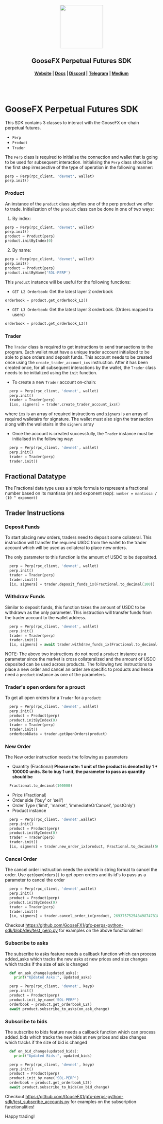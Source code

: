   <div align="center">
  <img height="142" src="https://media.goosefx.io/logos/GooseFX-light.png" />
  <h2>GooseFX Perpetual Futures SDK</h2>

  <h4>
    <a href="https://goosefx.io">Website</a>
    <span> | </span>
    <a href="https://docs.goosefx.io">Docs</a>
    <span> | </span>
    <a href="https://discord.com/channels/833693973687173121/833742620371058688">Discord</a>
    <span> | </span>
    <a href="https://www.t.me/goosefx">Telegram</a>
    <span> | </span>
    <a href="https://medium.com/goosefx">Medium</a>
  </h4>
  <br />
  <br />
</div>

# GooseFX Perpetual Futures SDK

This SDK contains 3 classes to interact with the GooseFX on-chain perpetual futures.

- `Perp`
- `Product`
- `Trader`

The `Perp` class is required to initialise the connection and wallet that is going to be used for subsequent interaction.
Initialising the `Perp` class should be the first step irrespective of the type of operation in the following manner:

```python
perp = Perp(rpc_client, 'devnet', wallet)
perp.init()
```

### Product

An instance of the `product` class signfies one of the perp product we offer to trade. Initialization of the `product` class can be done in one of two ways:

1. By index:

```python
perp = Perp(rpc_client, 'devnet', wallet)
perp.init()
product = Product(perp)
product.initByIndex(0)
```

2. By name:

```python
perp = Perp(rpc_client, 'devnet', wallet)
perp.init()
product = Product(perp)
product.initByName('SOL-PERP')
```

This `product` instance will be useful for the following functions:

- `GET L2 Orderbook`: Get the latest layer 2 orderbook

```python
orderbook = product.get_orderbook_L2()
```

- `GET L3 Orderbook`: Get the latest layer 3 orderbook. (Orders mapped to users)

```python
orderbook = product.get_orderbook_L3()
```

### Trader

The `Trader` class is required to get instructions to send transactions to the program. Each wallet must have a unique trader account initialized to be able to place orders and deposit funds. This account needs to be created once using the `create_trader_account_ixs` instruction. After it has been created once, for all subsequent interactions by the wallet, the `Trader` class needs to be initialized using the `init` function.

- To create a new `Trader` account on-chain:

```python
  perp = Perp(rpc_client, 'devnet', wallet)
  perp.init()
  trader = Trader(perp)
  [ixs, signers] = trader.create_trader_account_ixs()
```

where `ixs` is an array of required instructions and `signers` is an array of required walletairs for signature. The wallet must also sign the transaction along with the walletairs in the `signers` array

- Once the account is created successfully, the `Trader` instance must be initialised in the following way:

```python
  perp = Perp(rpc_client, 'devnet', wallet)
  perp.init()
  trader = Trader(perp)
  trader.init()
```

## Fractional Datatype

The Fractional data type uses a simple formula to represent a fractional number based on its mantissa (m) and exponent (exp):
`number = mantissa / (10 ^ exponent)`

## Trader Instructions

### Deposit Funds

To start placing new orders, traders need to deposit some collateral. This instruction will transfer the required USDC from the wallet to the trader account which will be used as collateral to place new orders.

The only parameter to this function is the amount of USDC to be depositted.

```python
  perp = Perp(rpc_client, 'devnet', wallet)
  perp.init()
  trader = Trader(perp)
  trader.init()
  [ix, signers] = trader.deposit_funds_ix(Fractional.to_decimal(100))
```

### Withdraw Funds

Similar to deposit funds, this function takes the amount of USDC to be withdrawn as the only parameter. This instruction will transfer funds from the trader account to the wallet address.

```python
  perp = Perp(rpc_client, 'devnet', wallet)
  perp.init()
  trader = Trader(perp)
  trader.init()
  [ix, signers] = await trader.withdraw_funds_ix(Fractional.to_decimal(100))
```

NOTE: The above two instructions do not need a `product` instance as a parameter since the market is cross collateralized and the amount of USDC deposited can be used across products. The following two instructions to place a new order and cancel an order are specific to products and hence need a `product` instance as one of the parameters.

### Trader's open orders for a prouct

To get all open orders for a `Trader` for a `product`:

```python
  perp = Perp(rpc_client, 'devnet', wallet)
  perp.init()
  product = Product(perp)
  product.initByIndex(0)
  trader = Trader(perp)
  trader.init()
  orderbookData = trader.getOpenOrders(product)
```

### New Order

The New order instruction needs the following as parameters

- Quantity (Fractional)
  **Please note: 1 unit of the product is denoted by 1 \* 100000 units. So to buy 1 unit, the parameter to pass as quantity should be**

```python
  Fractional.to_decimal(100000)
```

- Price (Fractional)
- Order side ('buy' or 'sell')
- Order Type ('limit', 'market', 'immediateOrCancel', 'postOnly')
- Product instance

```python
  perp = Perp(rpc_client, 'devnet',wallet)
  perp.init()
  product = Product(perp)
  product.initByIndex(0)
  trader = Trader(perp)
  trader.init()
  [ix, signers] = trader.new_order_ix(product, Fractional.to_decimal(50000), Fractional.to_decimal(35), 'ask', 'limit')
```

### Cancel Order

The cancel order instruction needs the orderId in string format to cancel the order. Use `getOpenOrders()` to get open orders and its id's to pass as a parameter to cancel the order

```python
  perp = Perp(rpc_client, 'devnet',wallet)
  perp.init()
  product = Product(perp)
  product.initByIndex(0)
  trader = Trader(perp)
  trader.init()
  [ix, signers] = trader.cancel_order_ix(product, 269375752548498747818049433352371) # Get this order id from t.get_open_orders()
```

Checkout https://github.com/GooseFX1/gfx-perps-python-sdk/blob/dev/test_perp.py for examples on the above functionalities!

### Subscribe to asks

The subscribe to asks feature needs a callback function which can process added_asks which tracks the new asks at new prices and size changes which tracks if the size of ask is changed

```python
  def on_ask_change(updated_asks):
    print("Updated Asks:", updated_asks)

  perp = Perp(rpc_client, 'devnet', keyp)
  perp.init()
  product = Product(perp)
  product.init_by_name('SOL-PERP')
  orderbook = product.get_orderbook_L2()
  await product.subscribe_to_asks(on_ask_change)

```

### Subscribe to bids

The subscribe to bids feature needs a callback function which can process added_bids which tracks the new bids at new prices and size changes which tracks if the size of bid is changed

```python
  def on_bid_change(updated_bids):
    print("Updated Bids:", updated_bids)

  perp = Perp(rpc_client, 'devnet', keyp)
  perp.init()
  product = Product(perp)
  product.init_by_name('SOL-PERP')
  orderbook = product.get_orderbook_L2()
  await product.subscribe_to_bids(on_bid_change)

```

Checkout https://github.com/GooseFX1/gfx-perps-python-sdk/test_subscribe_accounts.py for examples on the subscription functionalities!

Happy trading!
